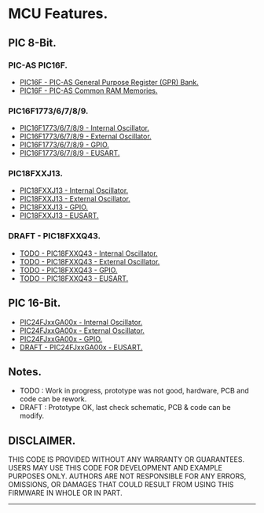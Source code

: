 # MCU Features.

## PIC 8-Bit.

### PIC-AS PIC16F.

- [PIC16F - PIC-AS General Purpose Register (GPR) Bank.](./pic16f/gpr.md)
- [PIC16F - PIC-AS Common RAM Memories.](./pic16f/ram.md)

### PIC16F1773/6/7/8/9.

- [PIC16F1773/6/7/8/9 - Internal Oscillator.](./pic16f177x/intosc.md)
- [PIC16F1773/6/7/8/9 - External Oscillator.](./pic16f177x/extosc.md)
- [PIC16F1773/6/7/8/9 - GPIO.](./pic16f177x/gpio.md)
- [PIC16F1773/6/7/8/9 - EUSART.](./pic16f177x/eusart.md)

### PIC18FXXJ13.

- [PIC18FXXJ13 - Internal Oscillator.](./pic18fxxj13/intosc.md)
- [PIC18FXXJ13 - External Oscillator.](./pic18fxxj13/extosc.md)
- [PIC18FXXJ13 - GPIO.](./pic18fxxj13/gpio.md)
- [PIC18FXXJ13 - EUSART.](./pic18fxxj13/eusart.md)

### DRAFT - PIC18FXXQ43.

- [TODO - PIC18FXXQ43 - Internal Oscillator.](./pic18fxxq43/intosc.md)
- [TODO - PIC18FXXQ43 - External Oscillator.](./pic18fxxq43/extosc.md)
- [TODO - PIC18FXXQ43 - GPIO.](./pic18fxxq43/gpio.md)
- [TODO - PIC18FXXQ43 - EUSART.](./pic18fxxq43/eusart.md)

## PIC 16-Bit.

- [PIC24FJxxGA00x - Internal Oscillator.](./pic24fjxxga00x/intosc.md)
- [PIC24FJxxGA00x - External Oscillator.](./pic24fjxxga00x/extosc.md)
- [PIC24FJxxGA00x - GPIO.](./pic24fjxxga00x/gpio.md)
- [DRAFT - PIC24FJxxGA00x - EUSART.](./pic24fjxxga00x/eusart.md)

## Notes.

- TODO : Work in progress, prototype was not good, hardware, PCB and code can be rework.
- DRAFT : Prototype OK, last check schematic, PCB & code can be modify.

## DISCLAIMER.

THIS CODE IS PROVIDED WITHOUT ANY WARRANTY OR GUARANTEES.
USERS MAY USE THIS CODE FOR DEVELOPMENT AND EXAMPLE PURPOSES ONLY.
AUTHORS ARE NOT RESPONSIBLE FOR ANY ERRORS, OMISSIONS, OR DAMAGES THAT COULD
RESULT FROM USING THIS FIRMWARE IN WHOLE OR IN PART.

---